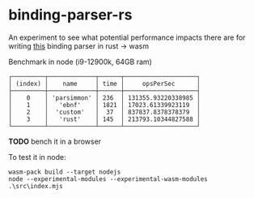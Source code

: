 # binding-parser-rs

An experiment to see what potential performance impacts there are for writing [this](https://github.com/player-ui/player/blob/main/core/binding-grammar/src/custom/index.ts) binding parser in rust -> wasm

Benchmark in node (i9-12900k, 64GB ram)

```
┌─────────┬─────────────┬──────┬────────────────────┐
│ (index) │    name     │ time │     opsPerSec      │
├─────────┼─────────────┼──────┼────────────────────┤
│    0    │ 'parsimmon' │ 236  │ 131355.93220338985 │
│    1    │   'ebnf'    │ 1821 │ 17023.61339923119  │
│    2    │  'custom'   │  37  │ 837837.8378378379  │
│    3    │   'rust'    │ 145  │ 213793.10344827588 │
└─────────┴─────────────┴──────┴────────────────────┘
```

**TODO** bench it in a browser

To test it in node:

```
wasm-pack build --target nodejs
node --experimental-modules --experimental-wasm-modules  .\src\index.mjs
```
